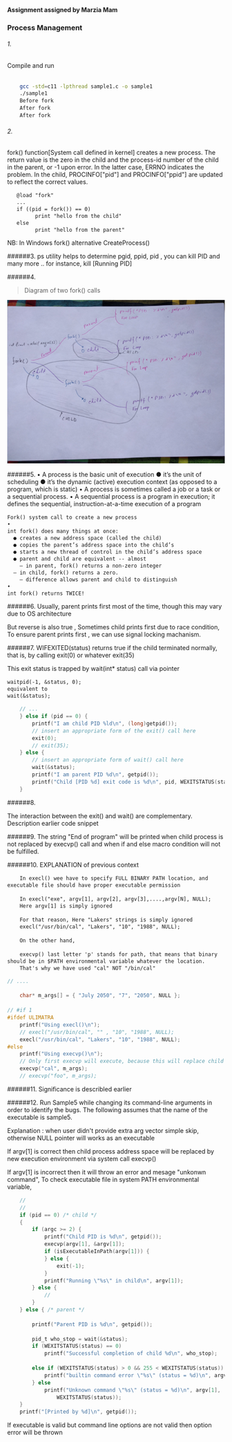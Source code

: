 #### Assignment assigned by Marzia Mam
### Process Management

###### 1.
Compile and run
``` bash

    gcc -std=c11 -lpthread sample1.c -o sample1
    ./sample1
    Before fork
    After fork
    After fork
```

###### 2.
fork() function[System call defined in kernel] creates a new process. The return value is the zero
  in the child and the process-id number of the child in the parent,
  or -1 upon error. In the latter case, ERRNO indicates the problem.
  In the child, PROCINFO["pid"] and PROCINFO["ppid"] are updated  to
  reflect the correct values.


       @load "fork"
       ...
       if ((pid = fork()) == 0)
             print "hello from the child"
       else
             print "hello from the parent"

  NB: In Windows fork() alternative CreateProcess()

######3.
ps utility helps to determine pgid, ppid, pid , you can kill PID and many more ..
for instance, kill [Running PID]

######4.
> Diagram of two fork() calls

![fork()](https://github.com/ehzShelter/rushShell/blob/master/two/DiagramtwoFork.jpg)

######5.
• A process is the basic unit of execution
    ● it’s the unit of scheduling
    ● it’s the dynamic (active) execution context (as opposed to a
program, which is static)
• A process is sometimes called a job or a task or a sequential
process.
• A sequential process is a program in execution; it defines the
sequential, instruction-at-a-time execution of a program

    Fork() system call to create a new process
    •
    int fork() does many things at once:
      ● creates a new address space (called the child)
      ● copies the parent’s address space into the child’s
      ● starts a new thread of control in the child’s address space
      ● parent and child are equivalent -- almost
        – in parent, fork() returns a non-zero integer
      – in child, fork() returns a zero.
        – difference allows parent and child to distinguish
    •
    int fork() returns TWICE!

######6.
Usually, parent prints first most of the time, though this may vary due to OS architecture

But reverse is also true , Sometimes child prints first due to race condition,
To ensure parent prints first , we can use signal locking machanism.

######7.
WIFEXITED(status)
 returns true if the child terminated normally, that is, by calling exit(0) or whatever exit(35)

 This exit status is trapped by wait(int* status) call via pointer

    waitpid(-1, &status, 0);
    equivalent to
    wait(&status);

```c
    // ...
    } else if (pid == 0) {
        printf("I am child PID %ld\n", (long)getpid());
        // insert an appropriate form of the exit() call here
        exit(0);
        // exit(35);
    } else {
        // insert an appropriate form of wait() call here
        wait(&status);
        printf("I am parent PID %d\n", getpid());
        printf("Child [PID %d] exit code is %d\n", pid, WEXITSTATUS(status));
    }
```

######8.

The interaction between the exit() and wait() are complementary.
Description earlier code snippet


######9.
The string "End of program" will be printed when child process is not replaced by execvp()  call and when if and else macro condition will not be fulfilled.

######10. EXPLANATION of previous context

        In execl() wee have to specify FULL BINARY PATH location, and executable file should have proper executable permission

        In execl("exe", argv[1], argv[2], argv[3],....,argv[N], NULL);
        Here argv[1] is simply ignored

        For that reason, Here "Lakers" strings is simply ignored
        execl("/usr/bin/cal", "Lakers", "10", "1988", NULL);

        On the other hand,

        execvp() last letter 'p' stands for path, that means that binary should be in $PATH environmental variable whatever the location.
        That's why we have used "cal" NOT "/bin/cal"

``` c
// ....

    char* m_args[] = { "July 2050", "7", "2050", NULL };

// #if 1
#ifdef ULIMATRA
    printf("Using execl()\n");
    // execl("/usr/bin/cal", "" , "10", "1988", NULL);
    execl("/usr/bin/cal", "Lakers", "10", "1988", NULL);
#else
    printf("Using execvp()\n");
    // Only first execvp will execute, because this will replace child image
    execvp("cal", m_args);
    // execvp("foo", m_args);
```

######11.
Significance is describled earlier

######12.
Run Sample5 while changing its command-line arguments in order to identify the bugs. The following assumes that the name of the executable is sample5.


Explanation : when user didn't provide extra arg vector simple skip, otherwise NULL pointer will works as an executable

If argv[1] is correct then child process address space will be replaced by new execution environment via system call execvp()

If argv[1] is incorrect then it will throw an error and mesage "unkonwn command", To check executable file in system PATH environmental variable,

``` c
    //
    //
    if (pid == 0) /* child */
    {
        if (argc >= 2) {
            printf("Child PID is %d\n", getpid());
            execvp(argv[1], &argv[1]);
            if (isExecutableInPath(argv[1])) {
            } else {
                exit(-1);
            }
            printf("Running \"%s\" in child\n", argv[1]);
        } else {
            //
        }
    } else { /* parent */

        printf("Parent PID is %d\n", getpid());

        pid_t who_stop = wait(&status);
        if (WEXITSTATUS(status) == 0)
            printf("Successful completion of child %d\n", who_stop);

        else if (WEXITSTATUS(status) > 0 && 255 < WEXITSTATUS(status)) {
            printf("builtin command error \"%s\" (status = %d)\n", argv[1], WEXITSTATUS(status));
        } else
            printf("Unknown command \"%s\" (status = %d)\n", argv[1],
                WEXITSTATUS(status));
    }
    printf("[Printed by %d]\n", getpid());

```
If executable is valid but command line options are not valid then option error will be thrown
